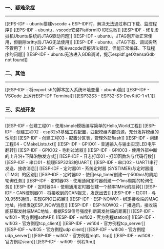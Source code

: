 ### 一、疑难杂症
---
[[EPS-IDF - ubuntu搭建vscode + ESP-IDF时，解决无法通过串口下载、监控程序]]
[[EPS-IDF - ubuntu，vscode安装PlatformIO IDE失败]]
[[ESP-IDF - 修复虚拟机Ubuntu系统的JTAG驱动问题]]
[[ESP-IDF - ubuntu，JTAG刚开始正常使用，但删除brltty后JTAG无法使用]]
[[ESP-IDF - ubuntu，JTAG下载、调试突然不管用了！！]]
[[ESP-IDF - 解决vscode误报语法错误，但能正常编译、下载程序的问题]]
[[ESP-IDF - ubuntu无法进入GDB调试，提示espidf.getXtensaGdb not found]]




### 二、其他
---
[[ESP-IDF - 将export.sh的脚本加入系统环境变量 - ubuntu篇]]
[[ESP-IDF - VSCode 上运行ESP-IDF Terminal]]
[[ESP32S3 - ESP32-S3-DevKitC-1 v1.1]]

### 三、实战开发
---
[[ESP-IDF - 创建工程01 - 使用simple模板编写简单的Hello,World工程]]
[[ESP-IDF - 创建工程02 - esp32s3基础工程配置，匹配模组内部资源，充分发挥模组的性能]]
[[ESP-IDF - 创建工程03 - 配置分区表，管理外部flash]]
[[ESP-IDF - 创建工程04 - CMakeLists.txt]]
[[ESP-IDF - GPIO01 - 普通输入与输出实现LED电平翻转]]
[[ESP-IDF - GPIO02 - 毛刺过滤器]]
[[ESP-IDF - GPIO03 - 使用外部中断的上升沿+下降沿触发方式]]
[[ESP-IDF - 日志打印01 - 打印函数名与代码行数]]
[[ESP-IDF - 串口01 - 梳理ESP32S3的UART]]
[[ESP-IDF - 串口02 - UART1串行发送、接收消息]]
[[ESP-IDF - 定时器01 - 系统定时器 (SYSTIMER)与定时器组 (TIMG）的区别]]
[[ESP-IDF - 定时器02 - 使用esp_timer创建一个500ms的周期轮询任务]]
[[ESP-IDF - 定时器03 - 使用通用定时器创建一个1ms周期的轮询任务]]
[[ESP-IDF - 定时器04 - 使用通用定时器创建一个频率1MHz的挂钟]]
[[ESP-IDF - CAN控制器01 - 将接收到的CAN报文，发送出去]]
[[ESP-IDF - I2C01 - 与XL9555通讯，实现GPIO口拓展]]
[[ESP-IDF - ESP-NOW01 - 绑定接收端的MAC地址，持续发送ESP_NOW消息]]
[[ESP-IDF - ESP-NOW02 - 广播通讯，接收端能获取发射端MAC地址，根据RSSI信号强度判断离发射端的距离]]
[[ESP-IDF - wifi01 - 官方例程softAP]]
[[ESP-IDF - wifi02 - 官方例程station]]
[[ESP-IDF - wifi03 - 官方例程tcp_client]]
[[ESP-IDF - wifi04 - 官方例程tcp_server]]
[[ESP-IDF - wifi05 - 官方例程udp client]]
[[ESP-IDF - wifi06 - 官方例程udp_server]]
[[ESP-IDF - wifi07 - 官方例程mqtt、tcp]]
[[ESP-IDF - wifi08 - 官方例程scan]]
[[ESP-IDF - wifi09 - 例程ftm]]









